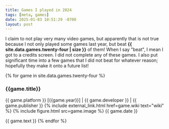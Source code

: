 ```yaml
---
title: Games I played in 2024
tags: [meta, games]
date: 2025-01-03 10:51:29 -0700
layout: post
---
```

I claim to not play very many video games, but apparently that is not true because I not only played some games last year, but beat **{{ site.data.games.twenty-four | size }}** of them! When I say "beat", I mean I got to a credits screen. I did not complete any of these games. I also put significant time into a few games that I did not beat for whatever reason; hopefully they make it onto a future list!

{% for game in site.data.games.twenty-four %}
### {{game.title}}
{{ game.platform }} [{{game.year}}] | {{ game.developer }} | {{ game.publisher }} 
{% include external_link.html href=game.wiki text="wiki" %}
{% include figure.html src=game.image %}
{{ game.date }}

{{ game.text }}
{% endfor %}
